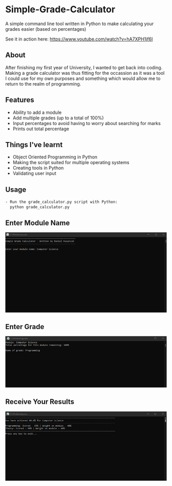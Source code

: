 # Simple-Grade-Calculator
A simple command line tool written in Python to make calculating your grades easier (based on percentages)

See it in action here: https://www.youtube.com/watch?v=hA7XPH1jf6I

## About 
After finishing my first year of University, I wanted to get back into coding. Making a grade calculator was thus fitting for the occassion as it was a tool I could use for my own purposes and something which would allow me to return to the realm of programming.

## Features
- Ability to add a module
- Add multiple grades (up to a total of 100%)
- Input percentages to avoid having to worry about searching for marks
- Prints out total percentage

## Things I've learnt
- Object Oriented Programming in Python
- Making the script suited for multiple operating systems
- Creating tools in Python
- Validating user input

## Usage
```
- Run the grade_calculator.py script with Python:
  python grade_calculator.py
```

## Enter Module Name
![Module Name](/Imgs/1.png)

## Enter Grade 
![Grade](/Imgs/2.png)

## Receive Your Results
![Results](/Imgs/3.png)
